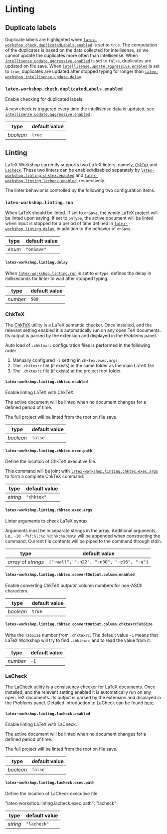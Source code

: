 # Linting

## Duplicate labels

Duplicate labels are highlighted when [`latex-workshop.check.duplicatedLabels.enabled`](#latex-workshopcheckduplicatedlabelsenabled) is set to `true`. The computation of the duplicates is based on the data collected for intellisense, so we cannot update the duplicates more often than intellisense. When [`intellisense.update.aggressive.enabled`](Intellisense#latex-workshopintellisenseupdateaggressiveenabled) is set to `false`, duplicates are updated on file save. When [`intellisense.update.aggressive.enabled`](Intellisense#latex-workshopintellisenseupdateaggressiveenabled) is set to `true`, duplicates are updated after stopped typing for longer than [`latex-workshop.intellisense.update.delay`](Intellisense#latex-workshopintellisenseupdatedelay).

### `latex-workshop.check.duplicatedLabels.enabled`

Enable checking for duplicated labels.

A new check is triggered every time the intellisense data is updated, see [`intellisense.update.aggressive.enabled`](Intellisense#latex-workshopintellisenseupdateaggressiveenabled) .

| type      | default value |
| --------- | ------------- |
| _boolean_ | `true`        |

## Linting

LaTeX Workshop currently supports two LaTeX linters, namely, [`ChkTeX`](#chktex) and [`LaCheck`](#lacheck). These two linters can be enabled/disabled separately by [`latex-workshop.linting.chktex.enabled`](#latex-workshoplintingchktexenabled) and [`latex-workshop.linting.lacheck.enabled`](#latex-workshoplintinglacheckenabled), respectively.

The linter behavior is controlled by the following two configuration items.

### `latex-workshop.linting.run`

When LaTeX should be linted. If set to `onSave`, the whole LaTeX project will be linted upon saving. If set to `onType`, the active document will be linted when input is stopped for a period of time defined in [`latex-workshop.linting.delay`](#latex-workshoplintingdelay), in addition to the behavior of `onSave`.

| type   | default value |
| ------ | ------------- |
| _enum_ | `"onSave"`    |

#### `latex-workshop.linting.delay`

When [`latex-workshop.linting.run`](#latex-workshoplintingrun) is set to `onType`, defines the delay in milliseconds for linter to wait after stopped typing. 

| type     | default value |
| -------- | ------------- |
| _number_ | `500`         |


### ChkTeX

The [ChkTeX](https://www.nongnu.org/chktex/) utility is a LaTeX semantic checker. Once installed, and the relevant setting enabled it is automatically run on any open TeX documents. Its output is parsed by the extension and displayed in the _Problems_ panel.

Auto load of `.chktexrc` configuration files is performed in the following order

1. Manually configured `-l` setting in `chktex.exec.args`
1. The `.chktexrc` file (if exists) in the same folder as the main LaTeX file
1. The `.chktexrc` file (if exists) at the project root folder.

#### `latex-workshop.linting.chktex.enabled`

Enable linting LaTeX with ChkTeX.

The active document will be linted when no document changes for a defined period of time.

The full project will be linted from the root on file save.

| type      | default value |
| --------- | ------------- |
| _boolean_ | `false`       |

#### `latex-workshop.linting.chktex.exec.path`

Define the location of ChkTeX executive file.

This command will be joint with [`latex-workshop.linting.chktex.exec.args`](#latex-workshoplintingchktexexecargs) to form a complete ChkTeX command.

| type     | default value |
| -------- | ------------- |
| _string_ | `"chktex"`    |

#### `latex-workshop.linting.chktex.exec.args`

Linter arguments to check LaTeX syntax

Arguments must be in separate strings in the array. Additional arguments, i.e., `-I0 -f%f:%l:%c:%d:%k:%n:%m\n` will be appended when constructing the command. Current file contents will be piped to the command through stdin.

| type                 | default value                             |
| -------------------- | ----------------------------------------- |
| _array_ of _strings_ | `["-wall", "-n22", "-n30", "-e16", "-q"]` |

#### `latex-workshop.linting.chktex.convertOutput.column.enabled`

Enable converting ChkTeX outputs' column numbers for non-ASCII characters.

| type      | default value |
| --------- | ------------- |
| _boolean_ | `true`        |

#### `latex-workshop.linting.chktex.convertOutput.column.chktexrcTabSize`

Write the `TabSize` number from `.chktexrc`. The default value `-1` means that LaTeX Workshop will try to find `.chktexrc` and to read the value from it.

| type     | default value |
| -------- | ------------- |
| _number_ | `-1`          |


### LaCheck

The [LaCheck](https://ctan.org/pkg/lacheck) utility is a consistency checker for LaTeX documents. Once installed, and the relevant setting enabled it is automatically run on any open TeX documents. Its output is parsed by the extension and displayed in the _Problems_ panel. Detailed introduction to LaCheck can be found [here](https://linux.die.net/man/1/lacheck).

#### `latex-workshop.linting.lacheck.enabled`

Enable linting LaTeX with LaCheck.

The active document will be linted when no document changes for a defined period of time.

The full project will be linted from the root on file save.

| type      | default value |
| --------- | ------------- |
| _boolean_ | `false`       |

#### `latex-workshop.linting.lacheck.exec.path`

Define the location of LaCheck executive file.

"latex-workshop.linting.lacheck.exec.path": "lacheck"

| type     | default value |
| -------- | ------------- |
| _string_ | `"lacheck"`    |
